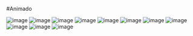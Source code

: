 #A n i m a d o 

![image](https://github.com/user-attachments/assets/1712739f-0677-4b1f-9c2b-5fe5f7c6ce6e)
![image](https://github.com/user-attachments/assets/43819d5f-5fdd-4301-96c5-aa0298ebfdc9)
![image](https://github.com/user-attachments/assets/6241ab8c-db6a-4a2b-9fa3-7024e039a6ec)
![image](https://github.com/user-attachments/assets/ee4f178e-9d2a-4c8c-bede-918d316ab44c)
![image](https://github.com/user-attachments/assets/dfcf97d0-e84d-4d88-87d0-eae641a38159)
![image](https://github.com/user-attachments/assets/d7d3dda4-3ad4-48e7-bde9-55ee17a00120)
![image](https://github.com/user-attachments/assets/745e50b2-c572-4f5e-94e4-fb4152234ad3)
![image](https://github.com/user-attachments/assets/71c3aa98-0123-41ee-a0e3-5920f807c90e)
![image](https://github.com/user-attachments/assets/acab5d7a-4c39-49ed-89ee-d50500f83b26)
![image](https://github.com/user-attachments/assets/71a88cc9-85d8-4a87-81f0-7672c63d0f61)
![image](https://github.com/user-attachments/assets/ec0c46d6-6e22-4746-8836-73fe840545e3)
 
